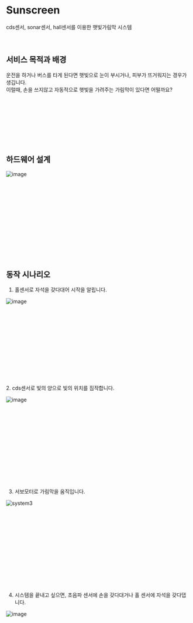 # Sunscreen  
cds센서, sonar센서, hall센서를 이용한 햇빛가림막 시스템
<br><br><br>
## 서비스 목적과 배경  
운전을 하거나 버스를 타게 된다면 햇빛으로 눈이 부시거나, 피부가 뜨거워지는 경우가 생깁니다.  
이럴때, 손을 쓰지않고 자동적으로 햇빛을 가려주는 가림막이 있다면 어떨까요?  
<br><br><br><br><br><br><br><br>
## 하드웨어 설계  
![image](https://user-images.githubusercontent.com/35206992/103438084-5e7a7b00-4c72-11eb-8175-fa5f2e3be1ec.png)
<br><br>
<br><br>
<br><br><br><br><br><br><br><br><br><br>
## 동작 시나리오  
1. 홀센서로 자석을 갖다대어 시작을 알립니다.  


![image](https://user-images.githubusercontent.com/35206992/103438311-60920900-4c75-11eb-84ee-2401535f996c.png)  

<br><br><br><br><br><br><br><br><br><br><br><br>
2. cds센서로 빛의 양으로 빛의 위치를 짐작합니다.  


![image](https://user-images.githubusercontent.com/35206992/103438496-e3679380-4c76-11eb-930e-5120ea7ca054.png)

<br><br><br><br><br><br><br><br><br><br><br><br>

3. 서보모터로 가림막을 움직입니다.  


![system3](https://user-images.githubusercontent.com/35206992/103438296-36404b80-4c75-11eb-975f-8f6d8bb7b6b5.gif)  


<br><br><br><br><br><br><br><br><br><br><br><br>

4. 시스템을 끝내고 싶으면, 초음파 센서에 손을 갖다대거나 홀 센서에 자석을 갖다댑니다.  


![image](https://user-images.githubusercontent.com/35206992/103438578-86b8a880-4c77-11eb-986c-b33ddd0a0eeb.png)

<br><br><br><br><br><br><br><br><br><br><br><br><br>

## 

